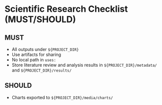# Scientific Research Checklist (MUST/SHOULD)

## MUST
- All outputs under `${PROJECT_DIR}`
- Use artifacts for sharing
- No local path in `uses:`
- Store literature review and analysis results in `${PROJECT_DIR}/metadata/` and `${PROJECT_DIR}/results/`

## SHOULD
- Charts exported to `${PROJECT_DIR}/media/charts/`
